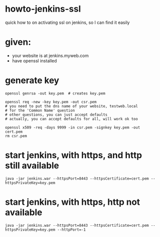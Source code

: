 # howto-jenkins-ssl
quick how to on activating ssl on jenkins, so I can find it easily

# given:

- your website is at jenkins.myweb.com
- have openssl installed

# generate key

```
openssl genrsa -out key.pem  # creates key.pem

openssl req -new -key key.pem -out csr.pem
# you need to put the dns name of your website, testweb.local
# for the 'Common Name' question
# other questions, you can just accept defaults
# actually, you can accept defaults for all, will work ok too

openssl x509 -req -days 9999 -in csr.pem -signkey key.pem -out cert.pem
rm csr.pem
```

# start jenkins, with https, and http still available

```
java -jar jenkins.war --httpsPort=8443 --httpsCertificate=cert.pem --httpsPrivateKey=key.pem
```

# start jenkins, with https, http not available

```
java -jar jenkins.war --httpsPort=8443 --httpsCertificate=cert.pem --httpsPrivateKey=key.pem --httpPort=-1
```
